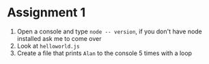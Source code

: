 # Assignment 1
1. Open a console and type `node -- version`, if you don't have node installed ask me to come over
2. Look at `helloworld.js`
3. Create a file that prints `Alan` to the console 5 times with a loop